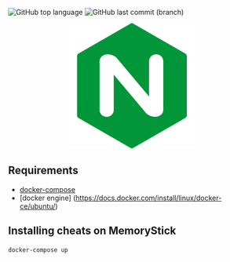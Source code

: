 ![GitHub top language](https://img.shields.io/github/languages/top/azagramac/NginxBalancerDemo.svg) ![GitHub last commit (branch)](https://img.shields.io/github/last-commit/azagramac/NginxBalancerDemo/master.svg)

<p align="center">
	<img src="nginx.png" alt="PNG" height="256px" />
</p>

## Requirements
- [docker-compose](https://docs.docker.com/compose/install/)
- [docker engine] (https://docs.docker.com/install/linux/docker-ce/ubuntu/)

## Installing cheats on MemoryStick
```
docker-compose up
```

